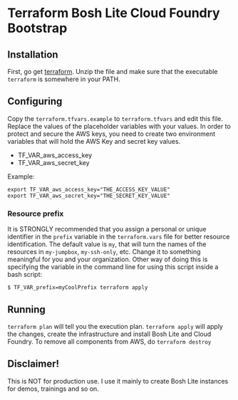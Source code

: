 # Terraform Bosh Lite Cloud Foundry Bootstrap

## Installation

First, go get [terraform](https://terraform.io/downloads.html). Unzip the file and make sure that the executable `terraform` is somewhere in your PATH.

## Configuring

Copy the `terraform.tfvars.example` to `terraform.tfvars` and edit this file. Replace the values of the placeholder variables with your values.
In order to protect and secure the AWS keys, you need to create two environment variables that will hold the AWS Key and secret key values.

* TF_VAR_aws_access_key
* TF_VAR_aws_secret_key

Example:

```
export TF_VAR_aws_access_key="THE_ACCESS_KEY_VALUE"
export TF_VAR_aws_secret_key="THE_SECRET_KEY_VALUE"
```

### Resource prefix

It is STRONGLY recommended that you assign a personal or unique identifier in the `prefix` variable in the `terraform.vars` file for better resource identification.
The default value is `my`, that will turn the names of the resources in `my-jumpbox`, `my-ssh-only`, etc.
Change it to something meaningful for you and your organization.
Other way of doing this is specifying the variable in the command line for using this script inside a bash script:

```
$ TF_VAR_prefix=myCoolPrefix terraform apply
```

## Running
`terraform plan` will tell you the execution plan.
`terraform apply` will apply the changes, create the infrastructure and install Bosh Lite and Cloud Foundry.
To remove all components from AWS, do `terraform destroy`

## Disclaimer!

This is NOT for production use. I use it mainly to create Bosh Lite instances for demos, trainings and so on.

